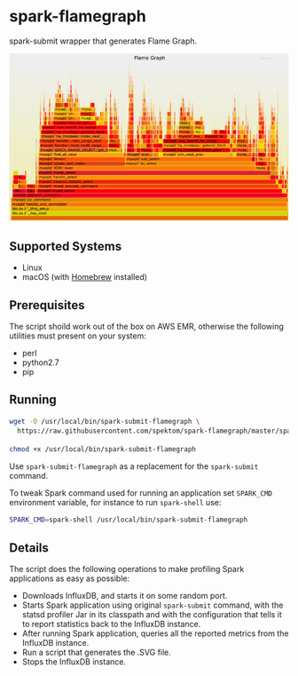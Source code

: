 # spark-flamegraph

spark-submit wrapper that generates Flame Graph.

![Flame Graph Example](flamegraph.png)

## Supported Systems

 * Linux
 * macOS (with [Homebrew](https://brew.sh/) installed)

## Prerequisites

The script shoild work out of the box on AWS EMR, otherwise the following utilities must present on your system:

 * perl
 * python2.7
 * pip

## Running

```bash
wget -O /usr/local/bin/spark-submit-flamegraph \
  https://raw.githubusercontent.com/spektom/spark-flamegraph/master/spark-submit-flamegraph

chmod +x /usr/local/bin/spark-submit-flamegraph
```

Use `spark-submit-flamegraph` as a replacement for the `spark-submit` command.

To tweak Spark command used for running an application set `SPARK_CMD` environment variable,
for instance to run `spark-shell` use:

```bash
SPARK_CMD=spark-shell /usr/local/bin/spark-submit-flamegraph
```

## Details

The script does the following operations to make profiling Spark applications as easy as possible:

  * Downloads InfluxDB, and starts it on some random port.
  * Starts Spark application using original `spark-submit` command, with the statsd profiler Jar in its classpath and with the configuration that tells it to report statistics back to the InfluxDB instance.
  * After running Spark application, queries all the reported metrics from the InfluxDB instance.
  * Run a script that generates the .SVG file.
  * Stops the InfluxDB instance.

